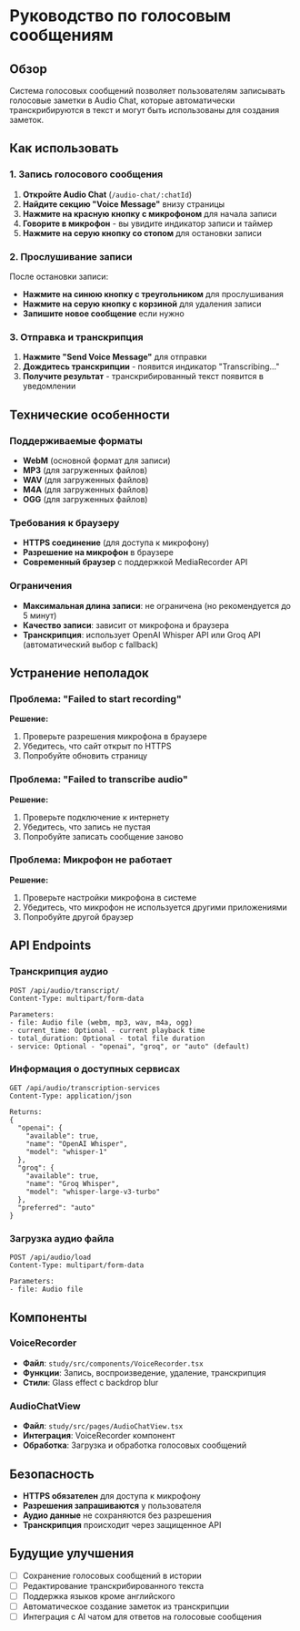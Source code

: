 # Руководство по голосовым сообщениям

## Обзор

Система голосовых сообщений позволяет пользователям записывать голосовые заметки в Audio Chat, которые автоматически транскрибируются в текст и могут быть использованы для создания заметок.

## Как использовать

### 1. Запись голосового сообщения

1. **Откройте Audio Chat** (`/audio-chat/:chatId`)
2. **Найдите секцию "Voice Message"** внизу страницы
3. **Нажмите на красную кнопку с микрофоном** для начала записи
4. **Говорите в микрофон** - вы увидите индикатор записи и таймер
5. **Нажмите на серую кнопку со стопом** для остановки записи

### 2. Прослушивание записи

После остановки записи:
- **Нажмите на синюю кнопку с треугольником** для прослушивания
- **Нажмите на серую кнопку с корзиной** для удаления записи
- **Запишите новое сообщение** если нужно

### 3. Отправка и транскрипция

1. **Нажмите "Send Voice Message"** для отправки
2. **Дождитесь транскрипции** - появится индикатор "Transcribing..."
3. **Получите результат** - транскрибированный текст появится в уведомлении

## Технические особенности

### Поддерживаемые форматы
- **WebM** (основной формат для записи)
- **MP3** (для загруженных файлов)
- **WAV** (для загруженных файлов)
- **M4A** (для загруженных файлов)
- **OGG** (для загруженных файлов)

### Требования к браузеру
- **HTTPS соединение** (для доступа к микрофону)
- **Разрешение на микрофон** в браузере
- **Современный браузер** с поддержкой MediaRecorder API

### Ограничения
- **Максимальная длина записи**: не ограничена (но рекомендуется до 5 минут)
- **Качество записи**: зависит от микрофона и браузера
- **Транскрипция**: использует OpenAI Whisper API или Groq API (автоматический выбор с fallback)

## Устранение неполадок

### Проблема: "Failed to start recording"
**Решение:**
1. Проверьте разрешения микрофона в браузере
2. Убедитесь, что сайт открыт по HTTPS
3. Попробуйте обновить страницу

### Проблема: "Failed to transcribe audio"
**Решение:**
1. Проверьте подключение к интернету
2. Убедитесь, что запись не пустая
3. Попробуйте записать сообщение заново

### Проблема: Микрофон не работает
**Решение:**
1. Проверьте настройки микрофона в системе
2. Убедитесь, что микрофон не используется другими приложениями
3. Попробуйте другой браузер

## API Endpoints

### Транскрипция аудио
```
POST /api/audio/transcript/
Content-Type: multipart/form-data

Parameters:
- file: Audio file (webm, mp3, wav, m4a, ogg)
- current_time: Optional - current playback time
- total_duration: Optional - total file duration
- service: Optional - "openai", "groq", or "auto" (default)
```

### Информация о доступных сервисах
```
GET /api/audio/transcription-services
Content-Type: application/json

Returns:
{
  "openai": {
    "available": true,
    "name": "OpenAI Whisper",
    "model": "whisper-1"
  },
  "groq": {
    "available": true,
    "name": "Groq Whisper",
    "model": "whisper-large-v3-turbo"
  },
  "preferred": "auto"
}
```

### Загрузка аудио файла
```
POST /api/audio/load
Content-Type: multipart/form-data

Parameters:
- file: Audio file
```

## Компоненты

### VoiceRecorder
- **Файл**: `study/src/components/VoiceRecorder.tsx`
- **Функции**: Запись, воспроизведение, удаление, транскрипция
- **Стили**: Glass effect с backdrop blur

### AudioChatView
- **Файл**: `study/src/pages/AudioChatView.tsx`
- **Интеграция**: VoiceRecorder компонент
- **Обработка**: Загрузка и обработка голосовых сообщений

## Безопасность

- **HTTPS обязателен** для доступа к микрофону
- **Разрешения запрашиваются** у пользователя
- **Аудио данные** не сохраняются без разрешения
- **Транскрипция** происходит через защищенное API

## Будущие улучшения

- [ ] Сохранение голосовых сообщений в истории
- [ ] Редактирование транскрибированного текста
- [ ] Поддержка языков кроме английского
- [ ] Автоматическое создание заметок из транскрипции
- [ ] Интеграция с AI чатом для ответов на голосовые сообщения 